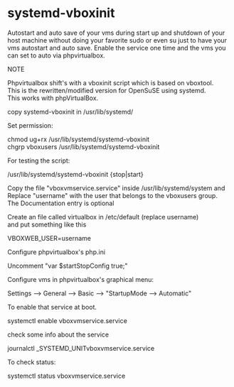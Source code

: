systemd-vboxinit
=============

Autostart and auto save of your vms during start up and shutdown of your host machine
without doing your favorite sudo or even su just to have your vms autostart and auto save.
Enable the service one time and the vms you can set to auto via phpvirtualbox.
                                          
  
NOTE                                                                                      
                                                                                            
Phpvirtualbox shift's with a vboxinit script which is based on vboxtool.                
This is the rewritten/modified version for  OpenSuSE using systemd.                     
This works with  phpVirtualBox.                                                         
                                                                                            
copy systemd-vboxinit  in /usr/lib/systemd/                                               
                                                                                            
Set permission:                                                                           
                                                                                            
chmod ug+rx /usr/lib/systemd/systemd-vboxinit                                             
chgrp vboxusers /usr/lib/systemd/systemd-vboxinit                                         
                                                                                            
For testing the script:                                                                   
                                                                                            
/usr/lib/systemd/systemd-vboxinit {stop|start}                                           

                                                                                            
Copy the file  "vboxvmservice.service" inside /usr/lib/systemd/system and                  
Replace "username" with the user that belongs to the vboxusers group.                      
The Documentation entry is optional                                                        
                                                                                            
Create an file called virtualbox in /etc/default (replace username)                       
and put something like this                                                                
                                                                                            
VBOXWEB_USER=username                                                                     
                                                                                            

Configure phpvirtualbox's php.ini                                                         
                                                                                            
Uncomment "var $startStopConfig  true;"                                                  
                                                                                            
Configure vms in phpvirtualbox's graphical menu:                                          
                                                                                            
Settings --> General --> Basic --> "StartupMode --> Automatic"                            
                                                                                             
To enable that service at boot.                                                           
                                                                                            
systemctl enable vboxvmservice.service                                                    
                
check some info about the service

journalctl _SYSTEMD_UNITvboxvmservice.service                                            
                                                                                            
To check status:                                                                          
                                                                                            
systemctl status vboxvmservice.service                                                   
                                                                                        
